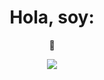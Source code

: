 
<div align="center">
<h1 align="center">Hola, soy:</h1> 👋
<p align="center">
  <a href="https://github.com/DenverCoder1/readme-typing-svg"><img src="https://readme-typing-svg.herokuapp.com?font=Time+New+Roman&color=cyan&size=25&center=true&vCenter=true&width=600&height=100&lines=Jimmy+Alesssandro+López;+Ingeniero+en+Sistemas,;Area+de+Ciencias+Informáticas,;Desarrollador+Backend/Front-End,;ProActivo/Investigador"></a>
</p>
</div>

